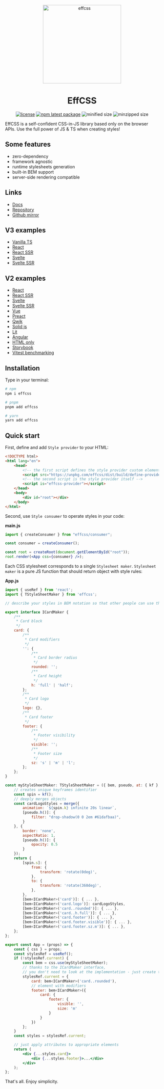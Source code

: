 <p align="center">
  <a href="https://effcss.surge.sh">
    <img alt="effcss" src="https://effcss.surge.sh/logo.svg" height="256px" />
  </a>
</p>

<h1 align="center">EffCSS</h1>

<div align="center">

[![license](https://badgen.net/static/license/Apache%202.0/blue)](https://gitverse.ru/msabitov/effcss/content/master/LICENSE)
[![npm latest package](https://badgen.net/npm/v/effcss)](https://www.npmjs.com/package/effcss)
![minified size](https://flat-badgen.vercel.app/bundlephobia/min/effcss)
![minzipped size](https://flat-badgen.vercel.app/bundlephobia/minzip/effcss)

</div>

EffCSS is a self-confident CSS-in-JS library based only on the browser APIs. Use the full power of JS & TS when creating styles!

## Some features

-   zero-dependency
-   framework agnostic
-   runtime stylesheets generation
-   built-in BEM support
-   server-side rendering compatible

## Links

-   [Docs](https://effcss.surge.sh)
-   [Repository](https://gitverse.ru/msabitov/effcss)
-   [Github mirror](https://github.com/msabitov/effcss)

## V3 examples

-   [Vanilla TS](https://stackblitz.com/edit/effcss-3-ts-vitejs?file=index.html)
-   [React](https://stackblitz.com/edit/effcss-3-react-vitejs?file=index.html)
-   [React SSR](https://stackblitz.com/edit/effcss-3-react-ssr-vitejs?file=index.html)
-   [Svelte](https://stackblitz.com/edit/effcss-3-svelte-vitejs?file=index.html)
-   [Svelte SSR](https://stackblitz.com/edit/effcss-3-svelte-ssr-vitejs?file=index.html)

## V2 examples

-   [React](https://stackblitz.com/edit/vitejs-react-effcss?file=index.html)
-   [React SSR](https://stackblitz.com/edit/vitejs-react-ssr-effcss?file=index.html)
-   [Svelte](https://stackblitz.com/edit/vitejs-svelte-effcss?file=index.html)
-   [Svelte SSR](https://stackblitz.com/edit/vitejs-svelte-ssr-effcss?file=index.html)
-   [Vue](https://stackblitz.com/edit/vitejs-vue-effcss?file=index.html)
-   [Preact](https://stackblitz.com/edit/vitejs-preact-effcss?file=index.html)
-   [Qwik](https://stackblitz.com/edit/vitejs-qwik-effcss?file=index.html)
-   [Solid js](https://stackblitz.com/edit/vitejs-solid-effcss?file=index.html)
-   [Lit](https://stackblitz.com/edit/vitejs-lit-effcss?file=index.html)
-   [Angular](https://stackblitz.com/edit/angular-effcss?file=src%2Findex.html)
-   [HTML only](https://stackblitz.com/edit/static-effcss?file=index.html)
-   [Storybook](https://stackblitz.com/edit/storybook-react-effcss?file=src%2Findex.ts)
-   [Vitest benchmarking](https://stackblitz.com/edit/vitest-bench-effcss?file=tests%2FPublic.bench.ts)

## Installation

Type in your terminal:

```sh
# npm
npm i effcss

# pnpm
pnpm add effcss

# yarn
yarn add effcss
```

## Quick start

First, define and add `Style provider` to your HTML:

```html
<!DOCTYPE html>
<html lang="en">
    <head>
        <!-- the first script defines the style provider custom element -->
        <script src="https://unpkg.com/effcss/dist/build/define-provider.min.js" crossorigin="anonymous"></script>
        <!-- the second script is the style provider itself -->
        <script is="effcss-provider"></script>
    </head>
    <body>
        <div id="root"></div>
    </body>
</html>
```

Second, use `Style consumer` to operate styles in your code:

**main.js**

```jsx
import { createConsumer } from "effcss/consumer";

const consumer = createConsumer();

const root = createRoot(document.getElementById("root"));
root.render(<App css={consumer} />);
```

Each CSS stylesheet corresponds to a single `Stylesheet maker`. `Stylesheet maker` is a pure JS function that should return object with style rules:

**App.js**

```jsx
import { useRef } from 'react';
import { TStyleSheetMaker } from 'effcss';

// describe your styles in BEM notation so that other people can use them

export interface ICardMaker {
    /**
     * Card block
     */
    card: {
        /**
         * Card modifiers
         */
        '': {
            /**
             * Card border radius
             */
            rounded: '';
            /**
             * Card height
             */
            h: 'full' | 'half';
        };
        /**
         * Card logo
         */
        logo: {},
        /**
         * Card footer
         */
        footer: {
            /**
             * Footer visibility
             */
            visible: '';
            /**
             * Footer size
             */
            sz: 's' | 'm' | 'l';
        };
    };
}

const myStyleSheetMaker: TStyleSheetMaker = ({ bem, pseudo, at: { kf }, merge }) = {
    // creates unique keyframes identifier
    const spin = kf();
    // deeply merges objects
    const cardLogoStyles = merge({
        animation: `${spin.k} infinite 20s linear`,
        [pseudo.h()]: {
            filter: "drop-shadow(0 0 2em #61dafbaa)",
        }
    }, {
        border: 'none',
        aspectRatio: 1,
        [pseudo.h()]: {
            opacity: 0.5
        }
    });
    return {
        [spin.s]: {
            from: {
                transform: 'rotate(0deg)',
            },
            to: {
                transform: 'rotate(360deg)',
            },
        },
        [bem<ICardMaker>('card')]: { ... },
        [bem<ICardMaker>('card.logo')]: cardLogoStyles,
        [bem<ICardMaker>('card..rounded')]: { ... },
        [bem<ICardMaker>('card..h.full')]: { ... },
        [bem<ICardMaker>('card.footer')]: { ... },
        [bem<ICardMaker>('card.footer.visible')]: { ... },
        [bem<ICardMaker>('card.footer.sz.m')]: { ... },
    };
};

export const App = (props) => {
    const { css } = props;
    const stylesRef = useRef();
    if (!stylesRef.current) {
        const bem = css.use(myStyleSheetMaker);
        // thanks to the ICardMaker interface,
        // you don't need to look at the implementation - just create the necessary attributes
        stylesRef.current = {
            card: bem<ICardMaker>('card..rounded'),
            // element with modifiers
            footer: bem<ICardMaker>({
                card: {
                    footer: {
                        visible: '',
                        size: 'm'
                    }
                }
            })
        };
    }
    const styles = stylesRef.current;

    // just apply attributes to appropriate elements
    return (
        <div {...styles.card}>
            <div {...styles.footer}>...</div>
        </div>
    );
};
```

That's all. Enjoy simplicity.
